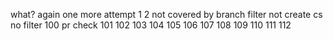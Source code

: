 what?
again
one more attempt 
1
2
not covered by branch filter
not create cs
no filter
100
pr check
101
102
103
104
105
106
107
108
109
110
111
112
